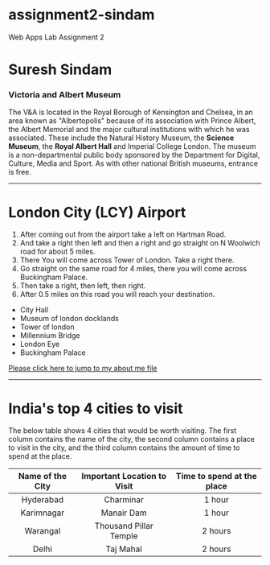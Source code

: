 # assignment2-sindam
Web Apps Lab Assignment 2

# Suresh Sindam
### Victoria and Albert Museum

The V&A is located in the Royal Borough of Kensington and Chelsea, in an area known as "Albertopolis" because of its association with Prince Albert, the Albert Memorial and the major cultural institutions with which he was associated. These include the Natural History Museum, the **Science Museum**, the **Royal Albert Hall** and Imperial College London. The museum is a non-departmental public body sponsored by the Department for Digital, Culture, Media and Sport. As with other national British museums, entrance is free.
***
# London City (LCY) Airport
1. After coming out from the airport take a left on Hartman Road.
2. And take a right then left and then a right and go straight on N Woolwich road for about 5 miles.
3. There You will come across Tower of London. Take a right there.
4. Go straight on the same road for 4 miles, there 
you will come across Buckingham Palace.
5. Then take a right, then left, then right.
6. After 0.5 miles on this road you will reach your destination.

* City Hall
* Museum of london docklands
* Tower of london
* Millennium Bridge
* London Eye
* Buckingham Palace

[Please click here to jump to my about me file](AboutMe.md)
***
# India's top 4 cities to visit

The below table shows 4 cities that would be worth visiting. The first column contains the name of the city, the second column contains a place to visit in the city, and the third column contains the amount of time to spend at the place.

| Name of the City | Important Location to Visit |Time to spend at the place |
| :-: | :-: | :-: |
| Hyderabad | Charminar | 1 hour |
| Karimnagar | Manair Dam | 1 hour |
| Warangal | Thousand Pillar Temple | 2 hours |
| Delhi | Taj Mahal | 2 hours |






